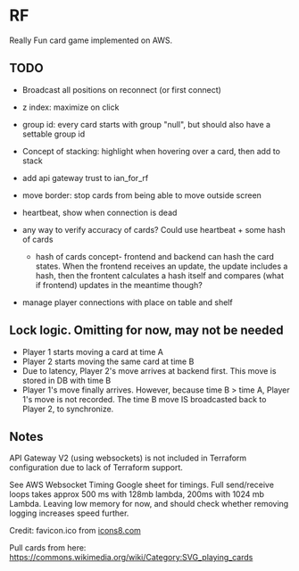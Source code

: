 # RF
Really Fun card game implemented on AWS. 



## TODO
- Broadcast all positions on reconnect (or first connect)

- z index: maximize on click
- group id: every card starts with group "null", but should also have a settable group id 
- Concept of stacking: highlight when hovering over a card, then add to stack

- add api gateway trust to ian_for_rf
- move border: stop cards from being able to move outside screen
- heartbeat, show when connection is dead
- any way to verify accuracy of cards? Could use heartbeat + some hash of cards
    - hash of cards concept- frontend and backend can hash the card states. When the frontend receives an update, 
    the update includes a hash, then the frontent calculates a hash itself and compares (what if
    frontend) updates in the meantime though?

- manage player connections with place on table and shelf



## Lock logic. Omitting for now, may not be needed

- Player 1 starts moving a card at time A
- Player 2 starts moving the same card at time B
- Due to latency, Player 2's move arrives at backend first. This move is stored in DB with time B
- Player 1's move finally arrives. However, because time B > time A, Player 1's move is not recorded. The time B move IS broadcasted back to Player 2, to synchronize.

## Notes

API Gateway V2 (using websockets) is not included in Terraform configuration due to lack of Terraform support.

See AWS Websocket Timing Google sheet for timings.
Full send/receive loops takes approx 500 ms with 128mb lambda,
200ms with 1024 mb Lambda. Leaving low memory for now, and should check
whether removing logging increases speed further.

Credit: favicon.ico from [icons8.com](icons8.com)


Pull cards from here:
https://commons.wikimedia.org/wiki/Category:SVG_playing_cards